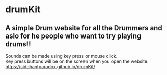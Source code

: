 # drumKit
## A simple Drum website for all the Drummers and aslo for he people who want to try playing drums!!
Sounds can be made using key press or mouse click.<br>
Key press buttons will be on the screen when you open the website.<br>
https://siddhantparadox.github.io/drumKit/

